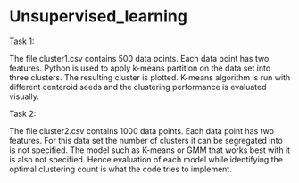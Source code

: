 # Unsupervised_learning

Task 1:

The file cluster1.csv contains 500 data points. Each data point has two features.
Python is used to apply k-means partition on the data set into three clusters. The resulting cluster is plotted.
K-means algorithm is run with different centeroid seeds and the clustering performance is evaluated visually.

Task 2:

The file cluster2.csv contains 1000 data points. Each data point has two features. For this data set the number of clusters it can be segregated into is not specified. The model such as K-means or GMM that works best with it is also not specified. Hence evaluation of each model while identifying the optimal clustering count is what the code tries to implement.

